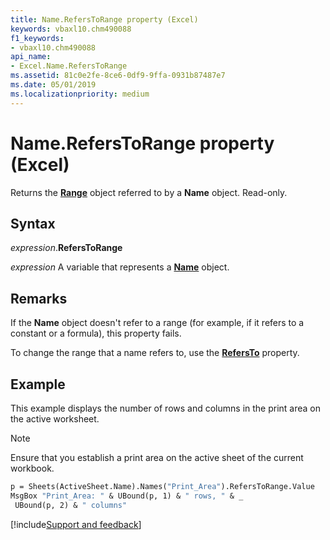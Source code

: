 ```yaml
---
title: Name.RefersToRange property (Excel)
keywords: vbaxl10.chm490088
f1_keywords:
- vbaxl10.chm490088
api_name:
- Excel.Name.RefersToRange
ms.assetid: 81c0e2fe-8ce6-0df9-9ffa-0931b87487e7
ms.date: 05/01/2019
ms.localizationpriority: medium
---
```



# Name.RefersToRange property (Excel)

Returns the **[Range](Excel.Range(object).md)** object referred to by a **Name** object. Read-only.


## Syntax

_expression_.**RefersToRange**

_expression_ A variable that represents a **[Name](Excel.Name.md)** object.


## Remarks

If the **Name** object doesn't refer to a range (for example, if it refers to a constant or a formula), this property fails.

To change the range that a name refers to, use the **[RefersTo](Excel.Name.RefersTo.md)** property.


## Example

This example displays the number of rows and columns in the print area on the active worksheet.

> [!NOTE] 
> Ensure that you establish a print area on the active sheet of the current workbook.

```vb
p = Sheets(ActiveSheet.Name).Names("Print_Area").RefersToRange.Value 
MsgBox "Print_Area: " & UBound(p, 1) & " rows, " & _ 
 UBound(p, 2) & " columns"
```



[!include[Support and feedback](~/includes/feedback-boilerplate.md)]
